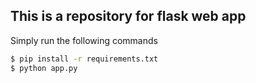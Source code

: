 ## This is a repository for flask web app
Simply run the following commands

```bash
$ pip install -r requirements.txt
$ python app.py
```
